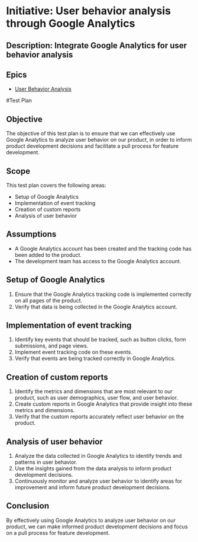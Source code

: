 # Initiative: User behavior analysis through Google Analytics
## Description: Integrate Google Analytics for user behavior analysis
## Epics
* [User Behavior Analysis](../../theme_1/initiatives/epics/epic_user_behavior_analysis.md)

#Test Plan
## Objective
The objective of this test plan is to ensure that we can effectively use Google Analytics to analyze user behavior on our product, in order to inform product development decisions and facilitate a pull process for feature development.

## Scope
This test plan covers the following areas:
- Setup of Google Analytics
- Implementation of event tracking
- Creation of custom reports
- Analysis of user behavior

## Assumptions
- A Google Analytics account has been created and the tracking code has been added to the product.
- The development team has access to the Google Analytics account.

## Setup of Google Analytics
1. Ensure that the Google Analytics tracking code is implemented correctly on all pages of the product.
2. Verify that data is being collected in the Google Analytics account.

## Implementation of event tracking
1. Identify key events that should be tracked, such as button clicks, form submissions, and page views.
2. Implement event tracking code on these events.
3. Verify that events are being tracked correctly in Google Analytics.

## Creation of custom reports
1. Identify the metrics and dimensions that are most relevant to our product, such as user demographics, user flow, and user behavior.
2. Create custom reports in Google Analytics that provide insight into these metrics and dimensions.
3. Verify that the custom reports accurately reflect user behavior on the product.

## Analysis of user behavior
1. Analyze the data collected in Google Analytics to identify trends and patterns in user behavior.
2. Use the insights gained from the data analysis to inform product development decisions.
3. Continuously monitor and analyze user behavior to identify areas for improvement and inform future product development decisions.

## Conclusion
By effectively using Google Analytics to analyze user behavior on our product, we can make informed product development decisions and focus on a pull process for feature development.
